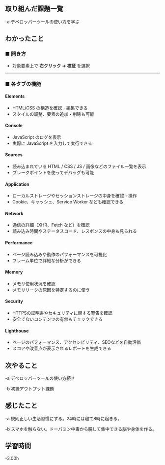
## 取り組んだ課題一覧  
-a  デベロッパーツールの使い方を学ぶ

## わかったこと

### ■ 開き方

- 対象要素上で **右クリック → 検証** を選択

---

### ■ 各タブの機能

#### Elements
- HTML/CSS の構造を確認・編集できる
- スタイルの調整、要素の追加・削除も可能

#### Console
- JavaScript のログを表示
- 実際に JavaScript を入力して実行できる

#### Sources
- 読み込まれている HTML / CSS / JS / 画像などのファイル一覧を表示
- ブレークポイントを使ってデバッグも可能

#### Application
- ローカルストレージやセッションストレージの中身を確認・操作
- Cookie、キャッシュ、Service Worker なども確認できる

#### Network
- 通信の詳細（XHR、Fetch など）を確認
- 読み込み時間やステータスコード、レスポンスの中身も見られる

#### Performance
- ページ読み込みや動作のパフォーマンスを可視化
- フレーム単位で詳細な分析ができる

#### Memory
- メモリ使用状況を確認
- メモリリークの原因を特定するのに使う

#### Security
- HTTPSの証明書やセキュリティに関する警告を確認
- 安全でないコンテンツの有無もチェックできる

#### Lighthouse
- ページのパフォーマンス、アクセシビリティ、SEOなどを自動評価
- スコアや改善点が表示されるレポートを生成できる

## 次やること
-a  デベロッパーツールの使い方続き

-b  初級アウトプット課題

## 感じたこと
-a 規則正しい生活習慣にする。24時には寝て8時に起きる。

-b  スマホを触らない。ドーパミン中毒から脱して集中できる脳や身体を作る。

## 学習時間
-3.00h
